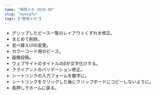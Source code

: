 ```yaml
---
name: "開発メモ 2020-08"
slug: "myevgfw"
tags: ["開発メモ"]
---
```


- グリップしたピース一覧のレイアウトくずれを修正。
- まとめて削除。
- 並べ替えUIの変更。
- カラーコード用のピース。
- 画像投稿。
- ウェブサイトのタイトルのβが文字化けする。
- クライアントのバリデーション修正。
- シートリンクの入力フォームを数字に。
- シートリンクをクリックした後にクリップボードにコピーしないように。
- 長押しでホームに戻る。



